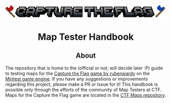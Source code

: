 <img align="center" src="header.png"/>
<h1 align="center">Map Tester Handbook</h1>
<h2 align="center">About</h2>

The repository that is home to the (official or not; will decide later :P) guide to testing maps for the [Capture the Flag game by rubenwardy](https://github.com/MT-CTF/capturetheflag) on the [Mintest game engine](https://github.com/minetest/minetest). If you have any suggestions or improvements regarding this project, please make a PR or Issue for it! This handbook is possible only through the efforts of the community of Map Testers at CTF.
Maps for the Capture the Flag game are located in the [CTF Maps repository](https://github.com/mt-CTF/maps).
